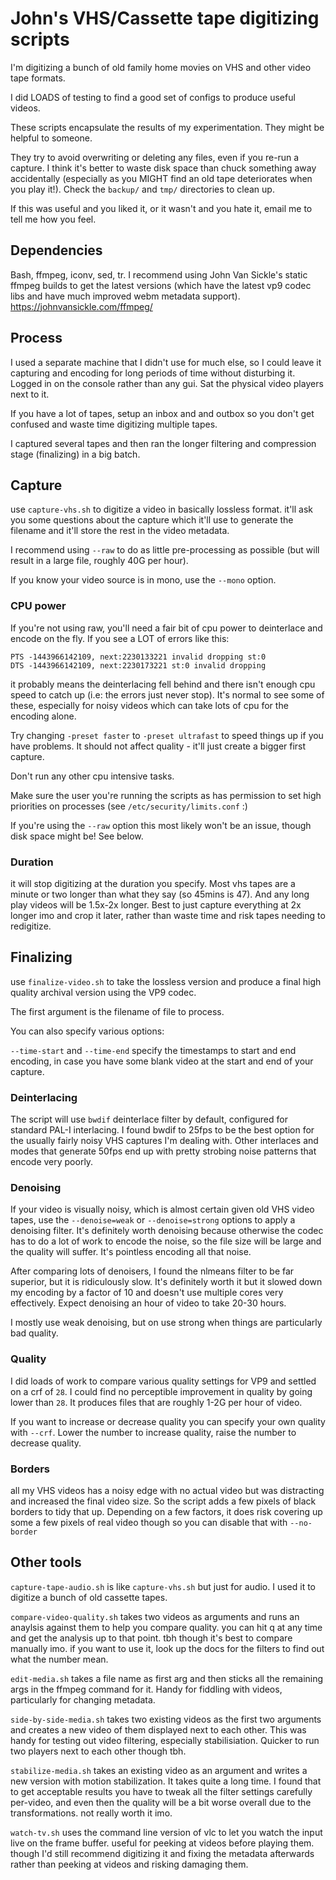 # John's VHS/Cassette tape digitizing scripts

I'm digitizing a bunch of old family home movies on VHS and other video tape formats. 

I did LOADS of testing to find a good set of configs to produce useful videos.

These scripts encapsulate the results of my experimentation. They might be
helpful to someone.

They try to avoid overwriting or deleting any files, even if you re-run a
capture. I think it's better to waste disk space than chuck something away
accidentally (especially as you MIGHT find an old tape deteriorates when you
play it!). Check the `backup/` and `tmp/` directories to clean up.

If this was useful and you liked it, or it wasn't and you hate it, email me to
tell me how you feel.

## Dependencies

Bash, ffmpeg, iconv, sed, tr. I recommend using John Van Sickle's static ffmpeg
builds to get the latest versions (which have the latest vp9 codec libs and have
much improved webm metadata support). https://johnvansickle.com/ffmpeg/

## Process

I used a separate machine that I didn't use for much else, so I could leave it
capturing and encoding for long periods of time without disturbing it. Logged
in on the console rather than any gui. Sat the physical video players next to it.

If you have a lot of tapes, setup an inbox and and outbox so you don't get
confused and waste time digitizing multiple tapes.

I captured several tapes and then ran the longer filtering and compression stage
(finalizing) in a big batch.

## Capture

use `capture-vhs.sh` to digitize a video in basically lossless format. it'll ask
you some questions about the capture which it'll use to generate the filename
and it'll store the rest in the video metadata.

I recommend using `--raw` to do as little pre-processing as possible (but will
result in a large file, roughly 40G per hour).

If you know your video source is in mono, use the `--mono` option.

### CPU power

If you're not using raw, you'll need a fair bit of cpu power to deinterlace and
encode on the fly. If you see a LOT of errors like this:

```
PTS -1443966142109, next:2230133221 invalid dropping st:0
DTS -1443966142109, next:2230173221 st:0 invalid dropping
```

it probably means the deinterlacing fell behind and there isn't enough cpu speed
to catch up (i.e: the errors just never stop). It's normal to see some of these,
especially for noisy videos which can take lots of cpu for the encoding alone.

Try changing `-preset faster` to `-preset ultrafast` to speed things up if you
have problems. It should not affect quality - it'll just create a bigger first
capture.

Don't run any other cpu intensive tasks.

Make sure the user you're running the scripts as has permission to set high
priorities on processes (see `/etc/security/limits.conf` :)

If you're using the `--raw` option this most likely won't be an issue, though
disk space might be! See below.

### Duration

it will stop digitizing at the duration you specify. Most vhs tapes are a minute
or two longer than what they say (so 45mins is 47). And any long play videos
will be 1.5x-2x longer. Best to just capture everything at 2x longer imo and
crop it later, rather than waste time and risk tapes needing to redigitize.

## Finalizing

use `finalize-video.sh` to take the lossless version and produce a final high
quality archival version using the VP9 codec.

The first argument is the filename of file to process.

You can also specify various options:

``--time-start`` and ``--time-end`` specify the timestamps to start and end
encoding, in case you have some blank video at the start and end of your
capture.

### Deinterlacing

The script will use `bwdif` deinterlace filter by default, configured for
standard PAL-I interlacing. I found bwdif to 25fps to be the best option for the
usually fairly noisy VHS captures I'm dealing with. Other interlaces and modes
that generate 50fps end up with pretty strobing noise patterns that encode very
poorly.

### Denoising

If your video is visually noisy, which is almost certain given old VHS video
tapes, use the ``--denoise=weak`` or ``--denoise=strong`` options to apply a
denoising filter. It's definitely worth denoising because otherwise the codec
has to do a lot of work to encode the noise, so the file size will be large and
the quality will suffer. It's pointless encoding all that noise.

After comparing lots of denoisers, I found the nlmeans filter to be far
superior, but it is ridiculously slow. It's definitely worth it but it slowed
down my encoding by a factor of 10 and doesn't use multiple cores very
effectively. Expect denoising an hour of video to take 20-30 hours.

I mostly use weak denoising, but on use strong when things are particularly bad
quality.

### Quality

I did loads of work to compare various quality settings for VP9 and settled on a
crf of `28`. I could find no perceptible improvement in quality by going lower
than `28`. It produces files that are roughly 1-2G per hour of video.

If you want to increase or decrease quality you can specify your own quality
with `--crf`. Lower the number to increase quality, raise the number to decrease
quality.

### Borders

all my VHS videos has a noisy edge with no actual video but was distracting and
increased the final video size. So the script adds a few pixels of black borders
to tidy that up. Depending on a few factors, it does risk covering up some a few
pixels of real video though so you can disable that with `--no-border`

## Other tools

`capture-tape-audio.sh` is like `capture-vhs.sh` but just for audio. I used it
to digitize a bunch of old cassette tapes.

`compare-video-quality.sh` takes two videos as arguments and runs an anaylsis
against them to help you compare quality. you can hit q at any time and get the
analysis up to that point. tbh though it's best to compare manually imo. if you
want to use it, look up the docs for the filters to find out what the number
mean.

`edit-media.sh` takes a file name as first arg and then sticks all the remaining
args in the ffmpeg command for it. Handy for fiddling with videos, particularly
for changing metadata.

`side-by-side-media.sh` takes two existing videos as the first two arguments and
creates a new video of them displayed next to each other. This was handy for
testing out video filtering, especially stabilisiation. Quicker to run two
players next to each other though tbh.

`stabilize-media.sh` takes an existing video as an argument and writes a new
version with motion stabilization. It takes quite a long time. I found that to
get acceptable results you have to tweak all the filter settings carefully
per-video, and even then the quality will be a bit worse overall due to the
transformations. not really worth it imo.

`watch-tv.sh` uses the command line version of vlc to let you watch the input
live on the frame buffer. useful for peeking at videos before playing them.
though I'd still recommend digitizing it and fixing the metadata afterwards
rather than peeking at videos and risking damaging them.
